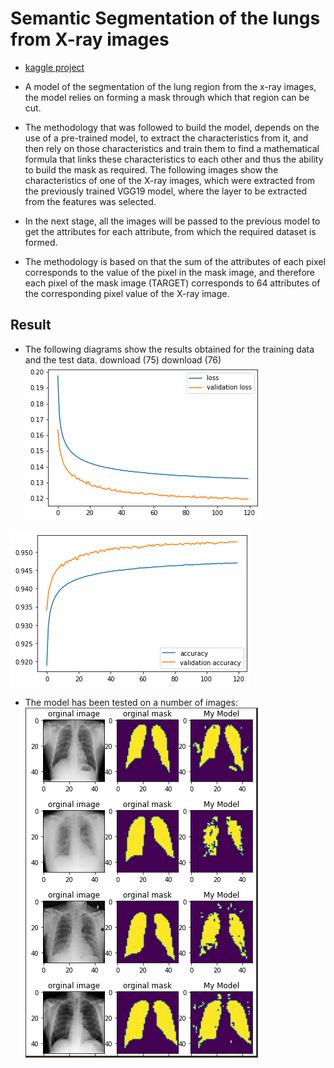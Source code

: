# Semantic Segmentation of the lungs from X-ray images
* [kaggle project](https://www.kaggle.com/code/ashleshkhajbage/semantic-segmentation-of-lungs-using-xray-image?scriptVersionId=111025682)


* A model of the segmentation of the lung region from the x-ray images, the model relies on forming a mask through which that region can be cut.

* The methodology that was followed to build the model, depends on the use of a pre-trained model, to extract the characteristics from it, and then rely on those characteristics and train them to find a mathematical formula that links these characteristics to each other and thus the ability to build the mask as required. The following images show the characteristics of one of the X-ray images, which were extracted from the previously trained VGG19 model, where the layer to be extracted from the features was selected.

* In the next stage, all the images will be passed to the previous model to get the attributes for each attribute, from which the required dataset is formed.

* The methodology is based on that the sum of the attributes of each pixel corresponds to the value of the pixel in the mask image, and therefore each pixel of the mask image (TARGET) corresponds to 64 attributes of the corresponding pixel value of the X-ray image.

## Result

* The following diagrams show the results obtained for the training data and the test data.
download (75) download (76)
![training](https://github.com/Ashleshk/Mini-Projects/blob/main/Semantic-Segmentation-of-lungs-using-Xray-Image/images/training.png)

![loss ratio](https://github.com/Ashleshk/Mini-Projects/blob/main/Semantic-Segmentation-of-lungs-using-Xray-Image/images/validation.png)

* The model has been tested on a number of images:
![result](https://github.com/Ashleshk/Mini-Projects/blob/main/Semantic-Segmentation-of-lungs-using-Xray-Image/images/result.png)